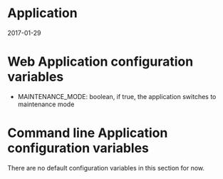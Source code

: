 Application
============
2017-01-29




Web Application configuration variables
==========================================


- MAINTENANCE_MODE: boolean, if true, the application switches to maintenance mode





Command line Application configuration variables
==========================================

There are no default configuration variables in this section for now.

